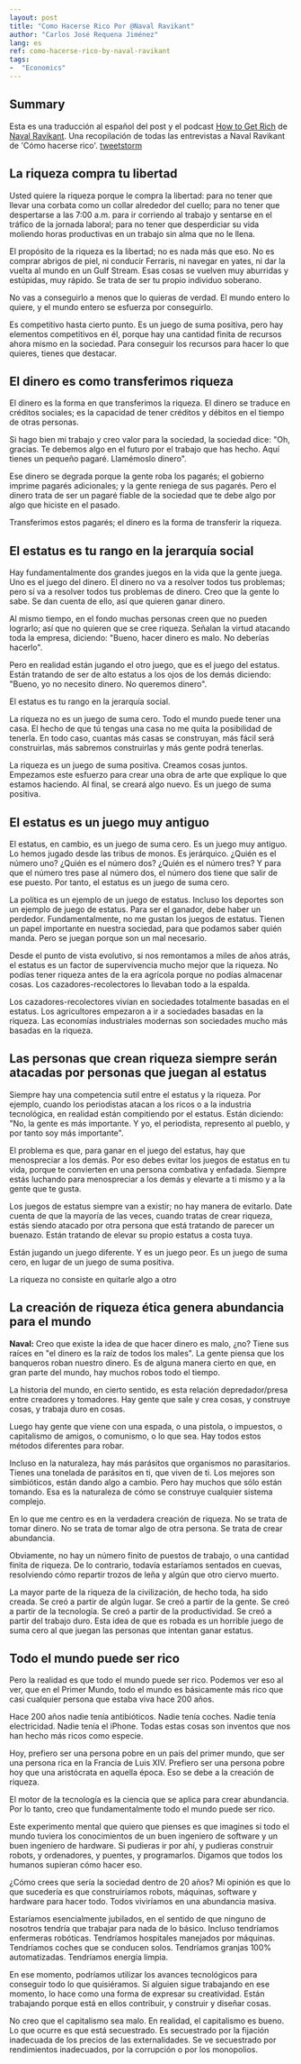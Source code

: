 ```yaml
---
layout: post
title: "Como Hacerse Rico Por @Naval Ravikant"
author: "Carlos José Requena Jiménez"
lang: es
ref: como-hacerse-rico-by-naval-ravikant
tags:
-  "Economics"
---
```


## Summary
Esta es una traducción al español del post y el podcast [How to Get Rich](https://nav.al/rich) de 
[Naval Ravikant](https://twitter.com/naval). Una recopilación de todas las entrevistas a Naval Ravikant de 'Cómo hacerse rico'.
[tweetstorm](https://twitter.com/naval/status/1002103360646823936)

## La riqueza compra tu libertad

Usted quiere la riqueza porque le compra la libertad: para no tener que llevar una corbata como un collar alrededor del cuello; para no tener que despertarse a las 7:00 a.m. para ir corriendo al trabajo y sentarse en el tráfico de la jornada laboral; para no tener que desperdiciar su vida moliendo horas productivas en un trabajo sin alma que no le llena.

El propósito de la riqueza es la libertad; no es nada más que eso. No es comprar abrigos de piel, ni conducir Ferraris, ni navegar en yates, ni dar la vuelta al mundo en un Gulf Stream. Esas cosas se vuelven muy aburridas y estúpidas, muy rápido. Se trata de ser tu propio individuo soberano.

No vas a conseguirlo a menos que lo quieras de verdad. El mundo entero lo quiere, y el mundo entero se esfuerza por conseguirlo.

Es competitivo hasta cierto punto. Es un juego de suma positiva, pero hay elementos competitivos en él, porque hay una cantidad finita de recursos ahora mismo en la sociedad. Para conseguir los recursos para hacer lo que quieres, tienes que destacar.

## El dinero es como transferimos riqueza

El dinero es la forma en que transferimos la riqueza. El dinero se traduce en créditos sociales; es la capacidad de tener créditos 
y débitos en el tiempo de otras personas.

Si hago bien mi trabajo y creo valor para la sociedad, la sociedad dice: "Oh, gracias. Te debemos algo en el futuro 
por el trabajo que has hecho. Aquí tienes un pequeño pagaré. Llamémoslo dinero".

Ese dinero se degrada porque la gente roba los pagarés; el gobierno imprime pagarés adicionales; y la gente reniega de 
sus pagarés. Pero el dinero trata de ser un pagaré fiable de la sociedad que te debe algo por algo que hiciste en el pasado.

Transferimos estos pagarés; el dinero es la forma de transferir la riqueza.

## El estatus es tu rango en la jerarquía social

Hay fundamentalmente dos grandes juegos en la vida que la gente juega. Uno es el juego del dinero. El dinero no va a 
resolver todos tus problemas; pero sí va a resolver todos tus problemas de dinero. Creo que la gente lo sabe. 
Se dan cuenta de ello, así que quieren ganar dinero.

Al mismo tiempo, en el fondo muchas personas creen que no pueden lograrlo; así que no quieren que se cree riqueza. 
Señalan la virtud atacando toda la empresa, diciendo: "Bueno, hacer dinero es malo. No deberías hacerlo".

Pero en realidad están jugando el otro juego, que es el juego del estatus. Están tratando de ser de alto estatus a los 
ojos de los demás diciendo: "Bueno, yo no necesito dinero. No queremos dinero".

El estatus es tu rango en la jerarquía social.

La riqueza no es un juego de suma cero. Todo el mundo puede tener una casa. El hecho de que tú tengas una casa no me 
quita la posibilidad de tenerla. En todo caso, cuantas más casas se construyan, más fácil será construirlas, más 
sabremos construirlas y más gente podrá tenerlas.

La riqueza es un juego de suma positiva. Creamos cosas juntos. Empezamos este esfuerzo para crear una obra de arte que 
explique lo que estamos haciendo. Al final, se creará algo nuevo. Es un juego de suma positiva.

## El estatus es un juego muy antiguo

El estatus, en cambio, es un juego de suma cero. Es un juego muy antiguo. Lo hemos jugado desde las tribus de monos. 
Es jerárquico. ¿Quién es el número uno? ¿Quién es el número dos? ¿Quién es el número tres? Y para que el número tres 
pase al número dos, el número dos tiene que salir de ese puesto. Por tanto, el estatus es un juego de suma cero.

La política es un ejemplo de un juego de estatus. Incluso los deportes son un ejemplo de juego de estatus. Para ser el 
ganador, debe haber un perdedor. Fundamentalmente, no me gustan los juegos de estatus. Tienen un papel importante en 
nuestra sociedad, para que podamos saber quién manda. Pero se juegan porque son un mal necesario.

Desde el punto de vista evolutivo, si nos remontamos a miles de años atrás, el estatus es un factor de supervivencia 
mucho mejor que la riqueza. No podías tener riqueza antes de la era agrícola porque no podías almacenar cosas. 
Los cazadores-recolectores lo llevaban todo a la espalda.

Los cazadores-recolectores vivían en sociedades totalmente basadas en el estatus. Los agricultores empezaron a ir a 
sociedades basadas en la riqueza. Las economías industriales modernas son sociedades mucho más basadas en la riqueza.

## Las personas que crean riqueza siempre serán atacadas por personas que juegan al estatus

Siempre hay una competencia sutil entre el estatus y la riqueza. Por ejemplo, cuando los periodistas atacan a los ricos 
o a la industria tecnológica, en realidad están compitiendo por el estatus. Están diciendo: "No, la gente es más importante. 
Y yo, el periodista, represento al pueblo, y por tanto soy más importante".

El problema es que, para ganar en el juego del estatus, hay que menospreciar a los demás. Por eso debes evitar los juegos 
de estatus en tu vida, porque te convierten en una persona combativa y enfadada. Siempre estás luchando para menospreciar 
a los demás y elevarte a ti mismo y a la gente que te gusta.

Los juegos de estatus siempre van a existir; no hay manera de evitarlo. Date cuenta de que la mayoría de las veces, 
cuando tratas de crear riqueza, estás siendo atacado por otra persona que está tratando de parecer un buenazo. Están 
tratando de elevar su propio estatus a costa tuya.

Están jugando un juego diferente. Y es un juego peor. Es un juego de suma cero, en lugar de un juego de suma positiva.

La riqueza no consiste en quitarle algo a otro

## La creación de riqueza ética genera abundancia para el mundo

**Naval:** Creo que existe la idea de que hacer dinero es malo, ¿no? Tiene sus raíces en "el dinero es la raíz de todos los males".
La gente piensa que los banqueros roban nuestro dinero. Es de alguna manera cierto en que, en gran parte del mundo, 
hay muchos robos todo el tiempo.

La historia del mundo, en cierto sentido, es esta relación depredador/presa entre creadores y tomadores. Hay gente que 
sale y crea cosas, y construye cosas, y trabaja duro en cosas.

Luego hay gente que viene con una espada, o una pistola, o impuestos, o capitalismo de amigos, o comunismo, o lo que sea. 
Hay todos estos métodos diferentes para robar.

Incluso en la naturaleza, hay más parásitos que organismos no parasitarios. Tienes una tonelada de parásitos en ti, 
que viven de ti. Los mejores son simbióticos, están dando algo a cambio. Pero hay muchos que sólo están tomando. 
Esa es la naturaleza de cómo se construye cualquier sistema complejo.

En lo que me centro es en la verdadera creación de riqueza. No se trata de tomar dinero. No se trata de tomar algo de 
otra persona. Se trata de crear abundancia.

Obviamente, no hay un número finito de puestos de trabajo, o una cantidad finita de riqueza. De lo contrario, todavía 
estaríamos sentados en cuevas, resolviendo cómo repartir trozos de leña y algún que otro ciervo muerto.

La mayor parte de la riqueza de la civilización, de hecho toda, ha sido creada. Se creó a partir de algún lugar. 
Se creó a partir de la gente. Se creó a partir de la tecnología. Se creó a partir de la productividad. Se creó a 
partir del trabajo duro. Esta idea de que es robada es un horrible juego de suma cero al que juegan las personas que 
intentan ganar estatus.

## Todo el mundo puede ser rico

Pero la realidad es que todo el mundo puede ser rico. Podemos ver eso al ver, que en el Primer Mundo, todo el mundo es 
básicamente más rico que casi cualquier persona que estaba viva hace 200 años.

Hace 200 años nadie tenía antibióticos. Nadie tenía coches. Nadie tenía electricidad. Nadie tenía el iPhone. Todas estas 
cosas son inventos que nos han hecho más ricos como especie.

Hoy, prefiero ser una persona pobre en un país del primer mundo, que ser una persona rica en la Francia de Luis XIV. 
Prefiero ser una persona pobre hoy que una aristócrata en aquella época. Eso se debe a la creación de riqueza.

El motor de la tecnología es la ciencia que se aplica para crear abundancia. Por lo tanto, creo que fundamentalmente 
todo el mundo puede ser rico.

Este experimento mental que quiero que pienses es que imagines si todo el mundo tuviera los conocimientos de un buen 
ingeniero de software y un buen ingeniero de hardware. Si pudieras ir por ahí, y pudieras construir robots, y ordenadores, 
y puentes, y programarlos. Digamos que todos los humanos supieran cómo hacer eso.

¿Cómo crees que sería la sociedad dentro de 20 años? Mi opinión es que lo que sucedería es que construiríamos robots, 
máquinas, software y hardware para hacer todo. Todos viviríamos en una abundancia masiva.

Estaríamos esencialmente jubilados, en el sentido de que ninguno de nosotros tendría que trabajar para nada de lo básico. 
Incluso tendríamos enfermeras robóticas. Tendríamos hospitales manejados por máquinas. Tendríamos coches que se conducen 
solos. Tendríamos granjas 100% automatizadas. Tendríamos energía limpia.

En ese momento, podríamos utilizar los avances tecnológicos para conseguir todo lo que quisiéramos. Si alguien sigue 
trabajando en ese momento, lo hace como una forma de expresar su creatividad. Están trabajando porque está en ellos 
contribuir, y construir y diseñar cosas.

No creo que el capitalismo sea malo. En realidad, el capitalismo es bueno. Lo que ocurre es que está secuestrado. Es 
secuestrado por la fijación inadecuada de los precios de las externalidades. Se ve secuestrado por rendimientos 
inadecuados, por la corrupción o por los monopolios.